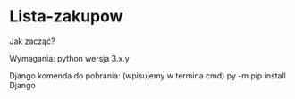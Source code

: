 # Lista-zakupow

Jak zacząć?

Wymagania:
python wersja 3.x.y

Django
komenda do pobrania: (wpisujemy w termina cmd)
py -m pip install Django

